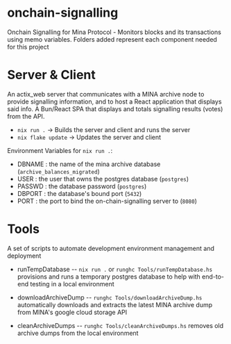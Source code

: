 # onchain-signalling
Onchain Signalling for Mina Protocol - Monitors blocks and its transactions using memo variables.
Folders added represent each component needed for this project 

# Server & Client
An actix_web server that communicates with a MINA archive node to provide signalling information, and to host a React application that displays said info.
A Bun/React SPA that displays and totals signalling results (votes) from the API.

* `nix run .` -> Builds the server and client and runs the server
* `nix flake update` -> Updates the server and client

Environment Variables for `nix run .`:
* DBNAME : the name of the mina archive database (`archive_balances_migrated`)
* USER : the user that owns the postgres database (`postgres`)
* PASSWD : the database password (`postgres`)
* DBPORT : the database's bound port (`5432`)
* PORT : the port to bind the on-chain-signalling server to (`8080`)


# Tools
A set of scripts to automate development environment management and deployment

* runTempDatabase -- `nix run .` or `runghc Tools/runTempDatabase.hs`
provisions and runs a temporary postgres database to help with end-to-end testing in a local environment

* downloadArchiveDump -- `runghc Tools/downloadArchiveDump.hs`
automatically downloads and extracts the latest MINA archive dump from MINA's google cloud storage API

* cleanArchiveDumps -- `runghc Tools/cleanArchiveDumps.hs`
removes old archive dumps from the local environment
